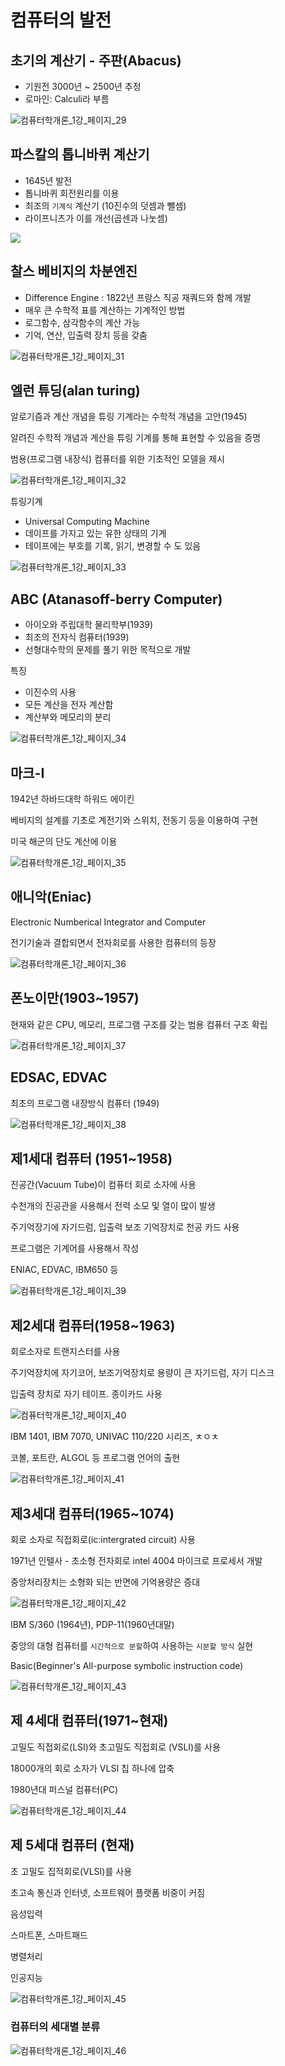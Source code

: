 # 컴퓨터의 발전



## 초기의 계산기 - 주판(Abacus)

* 기원전 3000년 ~ 2500년 추정
* 로마인: Calculi라 부름



![컴퓨터학개론_1강_페이지_29](./img/컴퓨터학개론_1강_페이지_29.jpg)

## 파스칼의 톱니바퀴 계산기

* 1645년 발전
* 톱니바퀴 회전원리를 이용
* 최조의 `기계식` 계산기 (10진수의 덧셈과 뺄셈)
* 라이프니츠가 이를 개선(곱센과 나눗셈)



![](./img/컴퓨터학개론_1강_페이지_30.jpg)

## 찰스 베비지의 차분엔진

* Difference  Engine : 1822년 프랑스 직공 재쿼드와 함께 개발
* 매우 큰 수학적 표를 계산하는 기계적인 방법
* 로그함수, 삼각함수의 계산 가능
* 기억, 연산, 입출력 장치 등을 갖춤



![컴퓨터학개론_1강_페이지_31](./img/컴퓨터학개론_1강_페이지_31.jpg)

## 엘런 튜딩(alan turing)

알로기즘과 계산 개념을 튜링 기계라는 수학적 개념을 고안(1945)

알려진 수학적 개념과 계산을 튜링 기계를 통해 표현할 수 있음을 증명

범용(프로그램 내장식) 컴퓨터를 위한 기초적인 모델을 제시



![컴퓨터학개론_1강_페이지_32](./img/컴퓨터학개론_1강_페이지_32.jpg)

튜링기계

* Universal Computing Machine
* 데이프를 가지고 있는 유한 상태의 기계
* 테이프에는 부호를 기록, 읽기, 변경할 수 도 있음



![컴퓨터학개론_1강_페이지_33](./img/컴퓨터학개론_1강_페이지_33.jpg)

## ABC (Atanasoff-berry Computer)

* 아이오와 주립대학 물리학부(1939)
* 최조의 전자식 컴퓨터(1939)
* 선형대수학의 문제를 풀기 위한 목적으로 개발



특징

* 이진수의 사용
* 모든 계산을 전자 계산함
* 계산부와 메모리의 분리



![컴퓨터학개론_1강_페이지_34](./img/컴퓨터학개론_1강_페이지_34.jpg)



## 마크-I

1942년 하바드대학 하워드 에이킨

베비지의 설계를 기초로 계전기와 스위치, 전동기 등을 이용하여 구현

미국 해군의 단도 계산에 이용



![컴퓨터학개론_1강_페이지_35](./img/컴퓨터학개론_1강_페이지_35.jpg)

##  애니악(Eniac)

Electronic Numberical Integrator and Computer

전기기술과 결합되면서 전자회로를 사용한 컴퓨터의 등장



![컴퓨터학개론_1강_페이지_36](./img/컴퓨터학개론_1강_페이지_36.jpg)



## 폰노이만(1903~1957)

현재와 같은 CPU, 메모리, 프로그램 구조를 갖는 범용 컴퓨터 구조 확립



![컴퓨터학개론_1강_페이지_37](./img/컴퓨터학개론_1강_페이지_37.jpg)



## EDSAC, EDVAC

최초의 프로그램 내장방식 컴퓨터 (1949)



![컴퓨터학개론_1강_페이지_38](./img/컴퓨터학개론_1강_페이지_38.jpg)



## 제1세대 컴퓨터 (1951~1958)

진공간(Vacuum Tube)이 컴퓨터 회로 소자에 사용

수천개의 진공관을 사용해서 전력 소모 및 열이 많이 발생

주기억장기에 자기드럼, 입출력 보조 기억장치로 천공 카드 사용

프로그램은 기계어를 사용해서 작성

ENIAC, EDVAC, IBM650 등



![컴퓨터학개론_1강_페이지_39](./img/컴퓨터학개론_1강_페이지_39.jpg)

## 제2세대 컴퓨터(1958~1963)

회로소자로 트랜지스터를 사용

주기억장치에 자기코어, 보조기억장치로 용량이 큰 자기드럼, 자기 디스크

입출력 장치로 자기 테이프. 종이카드 사용



![컴퓨터학개론_1강_페이지_40](./img/컴퓨터학개론_1강_페이지_40.jpg)

IBM 1401, IBM 7070, UNIVAC 110/220 시리즈, ㅊㅇㅊ

코볼, 포트란, ALGOL 등 프로그램 언어의 출현



![컴퓨터학개론_1강_페이지_41](./img/컴퓨터학개론_1강_페이지_41.jpg)

## 제3세대 컴퓨터(1965~1074)

회로 소자로 직접회로(ic:intergrated circuit) 사용

1971년 인텔사 - 초소형 전자회로 intel 4004 마이크로 프로세서 개발

중앙처리장치는 소형화 되는 반면에 기억용량은 증대



![컴퓨터학개론_1강_페이지_42](./img/컴퓨터학개론_1강_페이지_42.jpg)



IBM S/360 (1964년), PDP-11(1960년대말)

중앙의 대형 컴퓨터를 `시간적으로 분할`하여 사용하는 `시분할 방식` 실현

Basic(Beginner's All-purpose symbolic instruction code)



![컴퓨터학개론_1강_페이지_43](./img/컴퓨터학개론_1강_페이지_43.jpg)



## 제 4세대 컴퓨터(1971~현재)

고밀도 직접회로(LSI)와 초고밀도 직접회로 (VSLI)를 사용

18000개의 회로 소자가 VLSI 칩 하나에 압축

1980년대 퍼스널 컴퓨터(PC)


![컴퓨터학개론_1강_페이지_44](./img/컴퓨터학개론_1강_페이지_44.jpg)

## 제 5세대 컴퓨터 (현재)

초 고밀도 집적회로(VLSI)를 사용

초고속 통신과 인터넷, 소프트웨어 플랫폼 비중이 커짐

음성입력

스마트폰, 스마트패드

병렬처리

인공지능





![컴퓨터학개론_1강_페이지_45](./img/컴퓨터학개론_1강_페이지_45.jpg)



### 컴퓨터의 세대별 분류



![컴퓨터학개론_1강_페이지_46](./img/컴퓨터학개론_1강_페이지_46.jpg)

